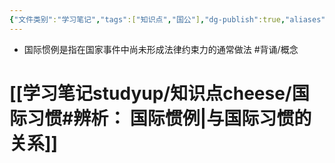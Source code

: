 ```yaml
---
{"文件类别":"学习笔记","tags":["知识点","国公"],"dg-publish":true,"aliases":["通例","常例"],"permalink":"/学习笔记studyup/知识点cheese/国际惯例/","dgPassFrontmatter":true,"created":"2024-09-24T10:00:03.971+08:00","updated":"2024-10-25T12:10:19.859+08:00"}
---
```


- 国际惯例是指在国家事件中尚未形成法律约束力的通常做法 #背诵/概念 
# [[学习笔记studyup/知识点cheese/国际习惯#辨析： 国际惯例\|与国际习惯的关系]]
